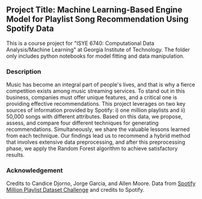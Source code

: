 ## Project Title: Machine Learning-Based Engine Model for Playlist Song Recommendation Using Spotify Data

This is a course project for "ISYE 6740: Computational Data Analysis/Machine Learning" at Georgia Institute of Technology. The folder only includes python notebooks for model fitting and data manipulation.

### Description
Music has become an integral part of people's lives, and that is why a fierce competition exists among music streaming services. To stand out in this business, companies must offer unique features, and a critical one is providing effective recommendations. This project leverages on two key sources of information provided by Spotify: i) one million playlists and ii) 50,000 songs with different attributes. Based on this data, we propose, assess, and compare four different techniques for generating recommendations. Simultaneously, we share the valuable lessons learned from each technique. Our findings lead us to recommend a hybrid method that involves extensive data preprocessing, and after this preprocessing phase, we apply the Random Forest algorithm to achieve satisfactory results. 

### Acknowledgement
Credits to Candice Djorno, Jorge Garcia, and Allen Moore. Data from [Spotify Million Playlist Dataset Challenge](https://www.aicrowd.com/challenges/spotify-million-playlist-dataset-challenge) and credits to Spotify.
